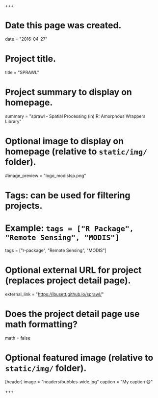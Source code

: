+++
# Date this page was created.
date = "2016-04-27"

# Project title.
title = "SPRAWL"

# Project summary to display on homepage.
summary = "sprawl - Spatial Processing (in) R: Amorphous Wrappers Library"

# Optional image to display on homepage (relative to `static/img/` folder).
#image_preview = "logo_modistsp.png"

# Tags: can be used for filtering projects.
# Example: `tags = ["R Package", "Remote Sensing", "MODIS"]`
tags = ["r-package", "Remote Sensing", "MODIS"]

# Optional external URL for project (replaces project detail page).
external_link = "https://lbusett.github.io/sprawl/"

# Does the project detail page use math formatting?
math = false

# Optional featured image (relative to `static/img/` folder).
[header]
image = "headers/bubbles-wide.jpg"
caption = "My caption :smile:"

+++
